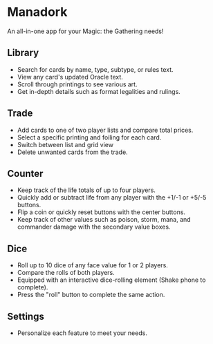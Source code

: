 # Manadork
An all-in-one app for your Magic: the Gathering needs!

## Library
- Search for cards by name, type, subtype, or rules text.
- View any card's updated Oracle text.
- Scroll through printings to see various art.
- Get in-depth details such as format legalities and rulings.

## Trade
- Add cards to one of two player lists and compare total prices.
- Select a specific printing and foiling for each card.
- Switch between list and grid view
- Delete unwanted cards from the trade.

## Counter
- Keep track of the life totals of up to four players.
- Quickly add or subtract life from any player with the +1/-1 or +5/-5 buttons.
- Flip a coin or quickly reset buttons with the center buttons.
- Keep track of other values such as poison, storm, mana, and commander damage with the secondary value boxes.

## Dice
- Roll up to 10 dice of any face value for 1 or 2 players.
- Compare the rolls of both players.
- Equipped with an interactive dice-rolling element (Shake phone to complete). 
- Press the "roll" button to complete the same action.

## Settings
- Personalize each feature to meet your needs.
